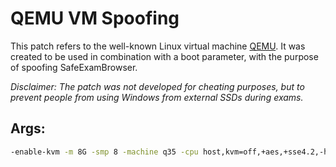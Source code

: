 # QEMU VM Spoofing 

This patch refers to the well-known Linux virtual machine [QEMU](https://github.com/qemu/qemu). It was created to be used in combination with a boot parameter, with the purpose of spoofing SafeExamBrowser.

_Disclaimer: The patch was not developed for cheating purposes, but to prevent people from using Windows from external SSDs during exams._

## Args:

```sh
-enable-kvm -m 8G -smp 8 -machine q35 -cpu host,kvm=off,+aes,+sse4.2,-hypervisor -smbios type=0,vendor="Dell Inc.",version="2.7.0" -smbios type=1,manufacturer="Dell Inc.",product="Precision T7910" -smbios type=2,manufacturer="Dell Inc.",product="0KWVT8" -smbios type=3,manufacturer="Dell Inc.",version="2.7.0" -drive file=<path_del_tuo_disk.img>,id=disk0,if=none,index=0,format=raw,index=1 -device ide-hd,drive=disk0,bus=ide.0,model=VIRTUAL_DISK,serial="VIRTUAL_DISK_001" -netdev user,id=net0 -device e1000e,netdev=net0,mac=00:11:22:33:44:55,subsys_ven=348,subsys=6173 -global ICH9-LPC.acpi-pci-hotplug-with-bridge-support=off -global scsi-hd.product="VIRTUAL_DISK_HD_002",device_id="VIRTUAL_DISK_HD_007" -global scsi-block.product="VIRTUAL_DISK_HD_003",device_id="VIRTUAL_DISK_HD_006"   -global scsi-generic.product="VIRTUAL_DISK_HD_004",device_id="VIRTUAL_DISK_HD_005" -rtc base=localtime
```
